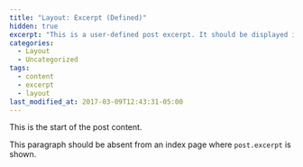 ```yaml
---
title: "Layout: Excerpt (Defined)"
hidden: true
excerpt: "This is a user-defined post excerpt. It should be displayed in place of the auto-generated excerpt  or post content on index pages."
categories:
  - Layout
  - Uncategorized
tags:
  - content
  - excerpt
  - layout
last_modified_at: 2017-03-09T12:43:31-05:00
---
```


This is the start of the post content.

This paragraph should be absent from an index page where `post.excerpt` is shown.
